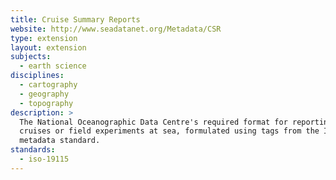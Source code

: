 ```yaml
---
title: Cruise Summary Reports
website: http://www.seadatanet.org/Metadata/CSR
type: extension
layout: extension
subjects:
  - earth science
disciplines:
  - cartography
  - geography
  - topography
description: >
  The National Oceanographic Data Centre's required format for reporting on
  cruises or field experiments at sea, formulated using tags from the ISO19115
  metadata standard.
standards:
  - iso-19115
---
```


